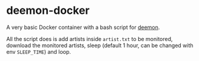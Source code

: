 # deemon-docker

A very basic Docker container with a bash script for [deemon](https://github.com/digitalec/deemon).

All the script does is add artists inside `artist.txt` to be monitored, download the monitored artists, sleep (default 1 hour, can be changed with env `SLEEP_TIME`) and loop.
